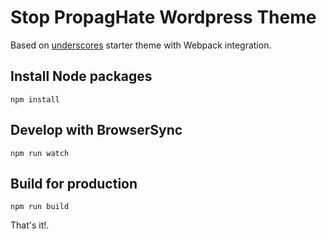 # Stop PropagHate Wordpress Theme

Based on [underscores](https://github.com/automattic/_s) starter theme with Webpack integration.

## Install Node packages

```
npm install
```

## Develop with BrowserSync

```
npm run watch
```

## Build for production

```
npm run build
```

That's it!.